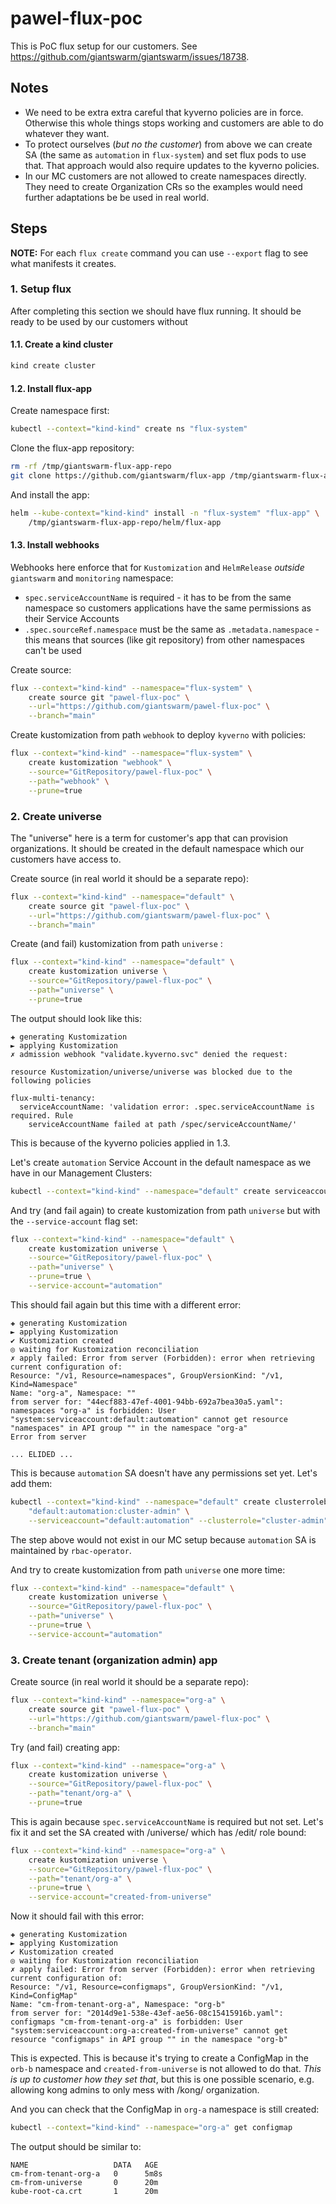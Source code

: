 # pawel-flux-poc

This is PoC flux setup for our customers. See https://github.com/giantswarm/giantswarm/issues/18738.

## Notes
* We need to be extra extra careful that kyverno policies are in force. Otherwise this whole things stops working and customers are able to do whatever they want.
* To protect ourselves (*but no the customer*) from above we can create SA (the same as `automation` in `flux-system`) and set flux pods to use that. That approach would also require updates to the kyverno policies.
* In our MC customers are not allowed to create namespaces directly. They need to create Organization CRs so the examples would need further adaptations be be used in real world.

## Steps
**NOTE:** For each `flux create` command you can use `--export` flag to see what manifests it creates.

### 1. Setup flux
After completing this section we should have flux running. It should be ready to be used by our customers without 

#### 1.1. Create a kind cluster
```bash
kind create cluster
```

#### 1.2. Install flux-app
Create namespace first:
```bash
kubectl --context="kind-kind" create ns "flux-system"
```

Clone the flux-app repository:
```bash
rm -rf /tmp/giantswarm-flux-app-repo
git clone https://github.com/giantswarm/flux-app /tmp/giantswarm-flux-app-repo
```

And install the app:
```bash
helm --kube-context="kind-kind" install -n "flux-system" "flux-app" \
	/tmp/giantswarm-flux-app-repo/helm/flux-app
```

#### 1.3. Install webhooks
Webhooks here enforce that for `Kustomization` and `HelmRelease`  *outside* `giantswarm` and `monitoring` namespace:
* `spec.serviceAccountName` is required - it has to be from the same namespace so customers applications have the same permissions as their Service Accounts
* `.spec.sourceRef.namespace` must be the same as `.metadata.namespace` - this means that sources (like git repository) from other namespaces can't be used

Create source:
```bash
flux --context="kind-kind" --namespace="flux-system" \
	create source git "pawel-flux-poc" \
	--url="https://github.com/giantswarm/pawel-flux-poc" \
	--branch="main"
```

Create kustomization from path `webhook` to deploy `kyverno` with policies:
```bash 
flux --context="kind-kind" --namespace="flux-system" \
	create kustomization "webhook" \
	--source="GitRepository/pawel-flux-poc" \
	--path="webhook" \
	--prune=true
```

### 2. Create universe
The "universe" here is a term for customer's app that can provision organizations. It should be created in the default namespace which our customers have access to.

Create source (in real world it should be a separate repo):
```bash
flux --context="kind-kind" --namespace="default" \
	create source git "pawel-flux-poc" \
	--url="https://github.com/giantswarm/pawel-flux-poc" \
	--branch="main"
```

Create (and fail) kustomization from path `universe` :
```bash
flux --context="kind-kind" --namespace="default" \
	create kustomization universe \
	--source="GitRepository/pawel-flux-poc" \
	--path="universe" \
	--prune=true
```

The output should look like this:
```
✚ generating Kustomization
► applying Kustomization
✗ admission webhook "validate.kyverno.svc" denied the request:

resource Kustomization/universe/universe was blocked due to the following policies

flux-multi-tenancy:
  serviceAccountName: 'validation error: .spec.serviceAccountName is required. Rule
    serviceAccountName failed at path /spec/serviceAccountName/'
```

This is because of the kyverno policies applied in 1.3.

Let's create `automation` Service Account in the default namespace as we have in our Management Clusters:
```bash
kubectl --context="kind-kind" --namespace="default" create serviceaccount "automation"
```

And try (and fail again) to create kustomization from path `universe` but with the `--service-account` flag set:
```bash 
flux --context="kind-kind" --namespace="default" \
	create kustomization universe \
	--source="GitRepository/pawel-flux-poc" \
	--path="universe" \
	--prune=true \
	--service-account="automation"
```

This should fail again but this time with a different error:
```
✚ generating Kustomization
► applying Kustomization
✔ Kustomization created
◎ waiting for Kustomization reconciliation
✗ apply failed: Error from server (Forbidden): error when retrieving current configuration of:
Resource: "/v1, Resource=namespaces", GroupVersionKind: "/v1, Kind=Namespace"
Name: "org-a", Namespace: ""
from server for: "44ecf883-47ef-4001-94bb-692a7bea30a5.yaml": namespaces "org-a" is forbidden: User "system:serviceaccount:default:automation" cannot get resource "namespaces" in API group "" in the namespace "org-a"
Error from server

... ELIDED ...
```

This is because `automation` SA doesn't have any permissions set yet. Let's add them:
```bash
kubectl --context="kind-kind" --namespace="default" create clusterrolebinding \
	"default:automation:cluster-admin" \
	--serviceaccount="default:automation" --clusterrole="cluster-admin"
```

The step above would not exist in our MC setup because `automation` SA is maintained by `rbac-operator`.

And try to create kustomization from path `universe` one more time:
```bash 
flux --context="kind-kind" --namespace="default" \
	create kustomization universe \
	--source="GitRepository/pawel-flux-poc" \
	--path="universe" \
	--prune=true \
	--service-account="automation"
```

### 3. Create tenant (organization admin) app
Create source (in real world it should be a separate repo):
```bash
flux --context="kind-kind" --namespace="org-a" \
	create source git "pawel-flux-poc" \
	--url="https://github.com/giantswarm/pawel-flux-poc" \
	--branch="main"
```

Try (and fail) creating app:
```bash
flux --context="kind-kind" --namespace="org-a" \
	create kustomization universe \
	--source="GitRepository/pawel-flux-poc" \
	--path="tenant/org-a" \
	--prune=true
```

This is again because `spec.serviceAccountName` is required but not set. Let's fix it and set the SA created with /universe/ which has /edit/ role bound:
```bash
flux --context="kind-kind" --namespace="org-a" \
	create kustomization universe \
	--source="GitRepository/pawel-flux-poc" \
	--path="tenant/org-a" \
	--prune=true \
	--service-account="created-from-universe"
```

Now it should fail with this error:
```
✚ generating Kustomization
► applying Kustomization
✔ Kustomization created
◎ waiting for Kustomization reconciliation
✗ apply failed: Error from server (Forbidden): error when retrieving current configuration of:
Resource: "/v1, Resource=configmaps", GroupVersionKind: "/v1, Kind=ConfigMap"
Name: "cm-from-tenant-org-a", Namespace: "org-b"
from server for: "2014d9e1-538e-43ef-ae56-08c15415916b.yaml": configmaps "cm-from-tenant-org-a" is forbidden: User "system:serviceaccount:org-a:created-from-universe" cannot get resource "configmaps" in API group "" in the namespace "org-b"
```

This is expected. This is because it's trying to create a ConfigMap in the `orb-b` namespace and `created-from-universe` is not allowed to do that. *This is up to customer how they set that*, but this is one possible scenario, e.g. allowing kong admins to only mess with /kong/ organization.

And you can check that the ConfigMap in `org-a` namespace is still created:
```bash
kubectl --context="kind-kind" --namespace="org-a" get configmap
```

The output should be similar to:
```
NAME                   DATA   AGE
cm-from-tenant-org-a   0      5m8s
cm-from-universe       0      20m
kube-root-ca.crt       1      20m
```
